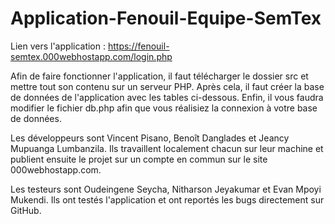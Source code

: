 # Application-Fenouil-Equipe-SemTex


Lien vers l'application : https://fenouil-semtex.000webhostapp.com/login.php

Afin de faire fonctionner l'application, il faut télécharger le dossier src et mettre tout son contenu sur un serveur PHP. Après cela, il faut créer la base de données de l'application avec les tables ci-dessous. Enfin, il vous faudra modifier le fichier db.php afin que vous réalisiez la connexion à votre base de données.

Les développeurs sont Vincent Pisano, Benoît Danglades et Jeancy Mupuanga Lumbanzila. Ils travaillent localement chacun sur leur machine et publient ensuite le projet sur un compte en commun sur le site 000webhostapp.com.

Les testeurs sont Oudeingene Seycha, Nitharson Jeyakumar et Evan Mpoyi Mukendi. Ils ont testés l'application et ont reportés les bugs directement sur GitHub.
